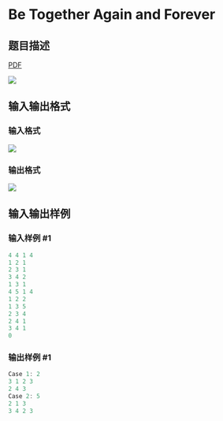 # Be Together Again and Forever

## 题目描述

[problemUrl]: https://uva.onlinejudge.org/index.php?option=com_onlinejudge&Itemid=8&category=24&page=show_problem&problem=2150

[PDF](https://uva.onlinejudge.org/external/112/p11209.pdf)

![](https://cdn.luogu.com.cn/upload/vjudge_pic/UVA11209/4605b7193a0552fb831f6207d66ffdcd5fee6d03.png)

## 输入输出格式

### 输入格式

![](https://cdn.luogu.com.cn/upload/vjudge_pic/UVA11209/6fc17962a1986ef365338082eb47213f84c84154.png)

### 输出格式

![](https://cdn.luogu.com.cn/upload/vjudge_pic/UVA11209/62022cae4c26cac2f48f7623f8b2c966dfdff160.png)

## 输入输出样例

### 输入样例 #1

```cpp
4 4 1 4
1 2 1
2 3 1
3 4 2
1 3 1
4 5 1 4
1 2 2
1 3 5
2 3 4
2 4 1
3 4 1
0
```


### 输出样例 #1

```cpp
Case 1: 2
3 1 2 3
2 4 3
Case 2: 5
2 1 3
3 4 2 3
```


